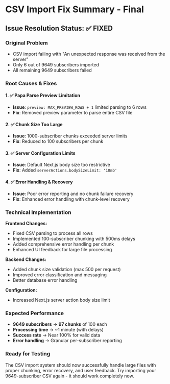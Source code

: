# CSV Import Fix Summary - Final

## Issue Resolution Status: ✅ FIXED

### Original Problem
- CSV import failing with "An unexpected response was received from the server"
- Only 6 out of 9649 subscribers imported
- All remaining 9649 subscribers failed

### Root Causes & Fixes

#### 1. ✅ Papa Parse Preview Limitation
- **Issue**: `preview: MAX_PREVIEW_ROWS + 1` limited parsing to 6 rows
- **Fix**: Removed preview parameter to parse entire CSV file

#### 2. ✅ Chunk Size Too Large  
- **Issue**: 1000-subscriber chunks exceeded server limits
- **Fix**: Reduced to 100 subscribers per chunk

#### 3. ✅ Server Configuration Limits
- **Issue**: Default Next.js body size too restrictive
- **Fix**: Added `serverActions.bodySizeLimit: '10mb'`

#### 4. ✅ Error Handling & Recovery
- **Issue**: Poor error reporting and no chunk failure recovery
- **Fix**: Enhanced error handling with chunk-level recovery

### Technical Implementation

**Frontend Changes:**
- Fixed CSV parsing to process all rows
- Implemented 100-subscriber chunking with 500ms delays
- Added comprehensive error handling per chunk
- Enhanced UI feedback for large file processing

**Backend Changes:**
- Added chunk size validation (max 500 per request)
- Improved error classification and messaging
- Better database error handling

**Configuration:**
- Increased Next.js server action body size limit

### Expected Performance
- **9649 subscribers** → **97 chunks** of 100 each
- **Processing time** → ~1 minute (with delays)
- **Success rate** → Near 100% for valid data
- **Error handling** → Granular per-subscriber reporting

### Ready for Testing
The CSV import system should now successfully handle large files with proper chunking, error recovery, and user feedback. Try importing your 9649-subscriber CSV again - it should work completely now.
